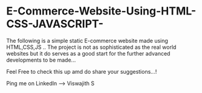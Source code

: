 # E-Commerce-Website-Using-HTML-CSS-JAVASCRIPT-

The following is a simple static E-commerce website made using HTML,CSS,JS ..
The project is not as sophisticated as the real world websites but it do serves as a good start for the further advanced developments to be made...

Feel Free to check this up amd do share your suggestions...!

Ping me on LinkedIn --> Viswajith S
